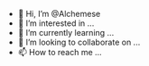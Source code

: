 - 👋 Hi, I’m @Alchemese
- 👀 I’m interested in ...
- 🌱 I’m currently learning ...
- 💞️ I’m looking to collaborate on ...
- 📫 How to reach me ...

<!---
Alchemese/Alchemese is a ✨ special ✨ repository because its `README.md` (this file) appears on your GitHub profile.
You can click the Preview link to take a look at your changes.
--->
